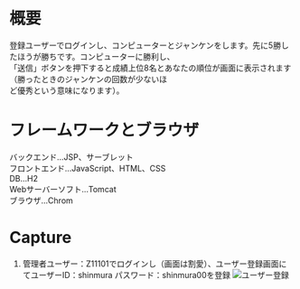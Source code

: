 # 概要
登録ユーザーでログインし、コンピューターとジャンケンをします。先に5勝したほうが勝ちです。コンピューターに勝利し、  
「送信」ボタンを押下すると成績上位8名とあなたの順位が画面に表示されます（勝ったときのジャンケンの回数が少ないほ  
ど優秀という意味になります）。  

# フレームワークとブラウザ  
バックエンド...JSP、サーブレット  
フロントエンド...JavaScript、HTML、CSS  
DB...H2  
Webサーバーソフト...Tomcat  
ブラウザ...Chrom  

# Capture  
1. 管理者ユーザー：Z11101でログインし（画面は割愛）、ユーザー登録画面にてユーザーID：shinmura パスワード：shinmura00を登録
![ユーザー登録](https://user-images.githubusercontent.com/82762778/116815560-0e1c1700-ab99-11eb-90f8-ccbbe596f093.png)



